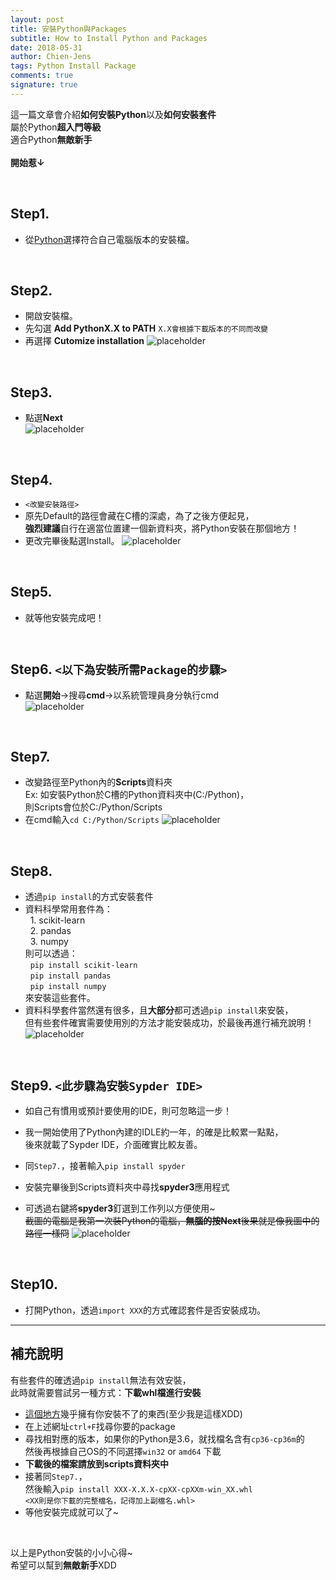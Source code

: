 ```yaml
---
layout: post
title: 安裝Python與Packages
subtitle: How to Install Python and Packages
date: 2018-05-31
author: Chien-Jens
tags: Python Install Package
comments: true
signature: true
---
```

這一篇文章會介紹**如何安裝Python**以及**如何安裝套件**<br/>
屬於Python**超入門等級**<br/>
適合Python**無敵新手**<br/>
<br>**開始惹↓**<br/>

<br/>

## Step1. 
- 從<a href="https://www.python.org/downloads/" target="_blank">Python</a>選擇符合自己電腦版本的安裝檔。

<br/>

## Step2. 
- 開啟安裝檔。
- 先勾選 **Add PythonX.X to PATH** `X.X會根據下載版本的不同而改變`
- 再選擇 **Cutomize installation**
![placeholder](/img_posts/pyinstall01.jpg "step2.")

<br/>

## Step3. 
- 點選**Next** <br/>
![placeholder](/img_posts/pyinstall02.jpg "step3.")

<br/>

## Step4.
- `<改變安裝路徑>`
- 原先Default的路徑會藏在C槽的深處，為了之後方便起見，<br/>
**強烈建議**自行在適當位置建一個新資料夾，將Python安裝在那個地方！
- 更改完畢後點選Install。
![placeholder](/img_posts/pyinstall03.jpg "step4.")

<br/>

## Step5. 
- 就等他安裝完成吧！

<br/>

## Step6. `<以下為安裝所需Package的步驟>`
- 點選**開始**→搜尋**cmd**→以系統管理員身分執行cmd<br/>
![placeholder](/img_posts/pyinstall04.jpg "step6.")

<br/>

## Step7.
- 改變路徑至Python內的**Scripts**資料夾<br/>
Ex: 如安裝Python於C槽的Python資料夾中(C:/Python)，<br/>
則Scripts會位於C:/Python/Scripts
- 在cmd輸入`cd C:/Python/Scripts`
![placeholder](/img_posts/pyinstall05.jpg "step7.")

<br/>

## Step8. 
- 透過`pip install`的方式安裝套件
- 資料科學常用套件為：<br/>
&nbsp;&nbsp;1. scikit-learn<br/>
&nbsp;&nbsp;2. pandas<br/>
&nbsp;&nbsp;3. numpy
<br>則可以透過：<br/>
&nbsp;&nbsp;`pip install scikit-learn`<br/>
&nbsp;&nbsp;`pip install pandas`<br/>
&nbsp;&nbsp;`pip install numpy`<br/>
來安裝這些套件。
- 資料科學套件當然還有很多，且**大部分**都可透過`pip install`來安裝，<br/>
但有些套件確實需要使用別的方法才能安裝成功，於最後再進行補充說明！
![placeholder](/img_posts/pyinstall06.jpg "step8.")

<br/>

## Step9. `<此步驟為安裝Sypder IDE>`
- 如自己有慣用或預計要使用的IDE，則可忽略這一步！
- 我一開始使用了Python內建的IDLE約一年，的確是比較累一點點，<br/>
後來就載了Sypder IDE，介面確實比較友善。

- 同`Step7.`，接著輸入`pip install spyder`
- 安裝完畢後到Scripts資料夾中尋找**spyder3**應用程式
- 可透過右鍵將**spyder3**釘選到工作列以方便使用~<br/>
<del>截圖的電腦是我第一次裝Python的電腦，**無腦的按Next**後果就是像我圖中的路徑一樣冏</del>
![placeholder](/img_posts/pyinstall07.jpg "step9.")

<br/>

## Step10. 
- 打開Python，透過`import XXX`的方式確認套件是否安裝成功。

-------------------------------------------------------------------------------------


## 補充說明
有些套件的確透過`pip install`無法有效安裝，<br/>
此時就需要嘗試另一種方式：**下載whl檔進行安裝**
- <a href="https://www.lfd.uci.edu/~gohlke/pythonlibs/" target="_blank">這個地方</a>幾乎擁有你安裝不了的東西(至少我是這樣XDD)
- 在上述網址`ctrl+F`找尋你要的package
- 尋找相對應的版本，如果你的Python是3.6，就找檔名含有`cp36-cp36m`的 <br/>
然後再根據自己OS的不同選擇`win32` or `amd64` 下載
- **下載後的檔案請放到scripts資料夾中**
- 接著同`Step7.`，<br/>
然後輸入`pip install XXX‑X.X.X‑cpXX‑cpXXm‑win_XX.whl` <br/>
`<XX則是你下載的完整檔名，記得加上副檔名.whl>`
- 等他安裝完成就可以了~

<br/>

以上是Python安裝的小小心得~ <br/>
希望可以幫到**無敵新手**XDD
